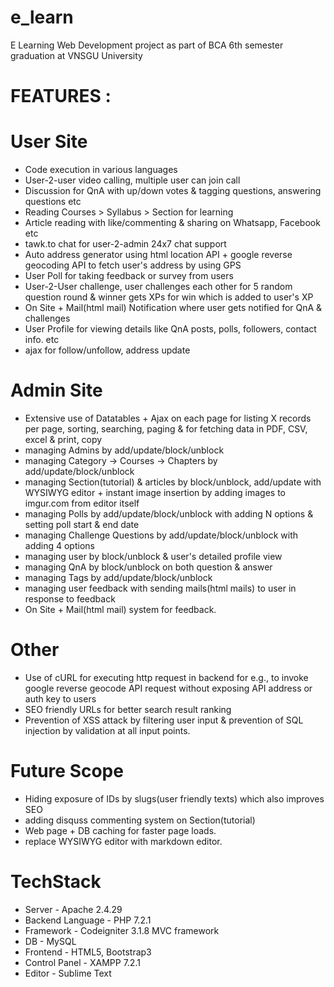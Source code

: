 # e_learn
E Learning Web Development project as part of BCA 6th semester graduation at VNSGU University

# FEATURES :

# User Site
* Code execution in various languages
* User-2-user video calling, multiple user can join call
* Discussion for QnA with up/down votes & tagging questions, answering questions etc
* Reading Courses > Syllabus > Section for learning
* Article reading with like/commenting & 
sharing on Whatsapp, Facebook etc
* tawk.to chat for user-2-admin 24x7 chat support
* Auto address generator using html location API + google reverse geocoding API to fetch user's address by using GPS
* User Poll for taking feedback or survey from users
* User-2-User challenge, user challenges each other for 5 random question round & winner gets XPs for win which is added to user's XP
* On Site + Mail(html mail) Notification where user gets notified for QnA & challenges
* User Profile for viewing details like QnA posts, polls, followers, contact info. etc
* ajax for follow/unfollow, address update

# Admin Site
* Extensive use of Datatables + Ajax on each page for listing X records per page, sorting, searching, paging & for fetching data in PDF, CSV, excel & print, copy
* managing Admins by add/update/block/unblock
* managing Category -> Courses -> Chapters by add/update/block/unblock
* managing Section(tutorial) & articles by block/unblock, add/update with WYSIWYG editor + instant image insertion by adding images to imgur.com from editor itself
* managing Polls by add/update/block/unblock with adding N options & setting poll start & end date
* managing Challenge Questions by add/update/block/unblock with adding 4 options
* managing user by block/unblock & user's detailed profile view
* managing QnA by block/unblock on both question & answer
* managing Tags by add/update/block/unblock
* managing user feedback with sending mails(html mails) to user in response to feedback
* On Site + Mail(html mail) system for feedback.

# Other
* Use of cURL for executing http request in backend for e.g., to invoke google reverse geocode API request without exposing API address or auth key to users
* SEO friendly URLs for better search result ranking
* Prevention of XSS attack by filtering user input & prevention of SQL injection by validation at all input points.

# Future Scope
* Hiding exposure of IDs by slugs(user friendly texts) which also improves SEO
* adding disquss commenting system on Section(tutorial)
* Web page + DB caching for faster page loads.
* replace WYSIWYG editor with markdown editor.

# TechStack
* Server - Apache 2.4.29
* Backend Language - PHP 7.2.1
* Framework - Codeigniter 3.1.8 MVC framework
* DB - MySQL
* Frontend - HTML5, Bootstrap3
* Control Panel - XAMPP 7.2.1
* Editor - Sublime Text
